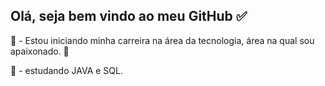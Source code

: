 ## Olá, seja bem vindo ao meu GitHub ✅

💼 - Estou iniciando minha carreira na área da tecnologia, área na qual sou apaixonado. 💙

🌱 - estudando JAVA e SQL.

